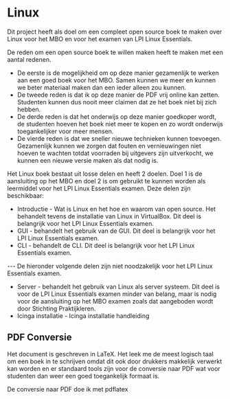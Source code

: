 # Linux
Dit project heeft als doel om een compleet open source boek te maken over Linux voor het MBO en voor het examen van LPI Linux Essentials.


De reden om een open source boek te willen maken heeft te maken met een aantal redenen.
* De eerste is de mogelijkheid om op deze manier gezamenlijk te werken aan een goed boek voor het MBO. Samen kunnen we meer en kunnen we beter materiaal maken dan een ieder alleen zou kunnen.
* De tweede reden is dat ik op deze manier de PDF vrij online kan zetten. Studenten kunnen dus nooit meer claimen dat ze het boek niet bij zich hebben.
* De derde reden is dat het onderwijs op deze manier goedkoper wordt, de studenten hoeven het boek niet meer te kopen en zo wordt onderwijs toegankelijker voor meer mensen.
* De vierde reden is dat we sneller nieuwe technieken kunnen toevoegen. Gezamenlijk kunnen we zorgen dat fouten en vernieuwingen niet hoeven te wachten totdat voorraden bij uitgevers zijn uitverkocht, we kunnen een nieuwe versie maken als dat nodig is.

Het Linux boek bestaat uit losse delen en heeft 2 doelen. Doel 1 is de aansluiting op het MBO en doel 2 is om gebruikt te kunnen worden als leermiddel voor het LPI Linux Essentials examen. Deze delen zijn beschikbaar:
* Introductie - Wat is Linux en het hoe en waarom van open source. Het behandelt tevens de installatie van Linux in VirtualBox. Dit deel is belangrijk voor het LPI Linux Essentials examen.
* GUI - behandelt het gebruik van de GUI. Dit deel is belangrijk voor het LPI Linux Essentials examen.
* CLI - behandelt de CLI. Dit deel is belangrijk voor het LPI Linux Essentials examen.

--- De hieronder volgende delen zijn niet noodzakelijk voor het LPI Linux Essentials examen.

* Server - behandelt het gebruik van Linux als server systeem. Dit deel is voor de LPI Linux Essentials examen minder van belang, maar is nodig voor de aansluiting op het MBO examen zoals dat aangeboden wordt door Stichting Praktijkleren.
* Icinga installatie - Icinga installatie handleiding


## PDF Conversie
Het document is geschreven in LaTeX. Het leek me de meest logisch taal om een boek in te schrijven omdat dit ook door drukkers makkelijk verwerkt kan worden en er standaard tools zijn voor de conversie naar PDF wat voor studenten dan weer een goed toegankelijk formaat is.

De conversie naar PDF doe ik met pdflatex
